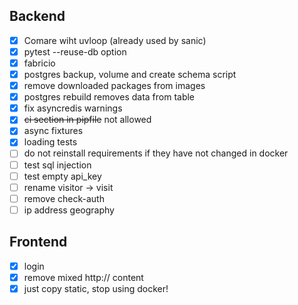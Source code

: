 ## Backend
- [x] Comare wiht uvloop (already used by sanic)
- [x] pytest --reuse-db option
- [x] fabricio
- [x] postgres backup, volume and create schema script
- [x] remove downloaded packages from images
- [x] postgres rebuild removes data from table
- [x] fix asyncredis warnings
- [x] ~~ci section in pipfile~~ not allowed
- [x] async fixtures
- [x] loading tests
- [ ] do not reinstall requirements if they have not changed in docker
- [ ] test sql injection
- [ ] test empty api_key
- [ ] rename visitor -> visit
- [ ] remove check-auth
- [ ] ip address geography

## Frontend
- [x] login
- [x] remove mixed http:// content
- [x] just copy static, stop using docker!
